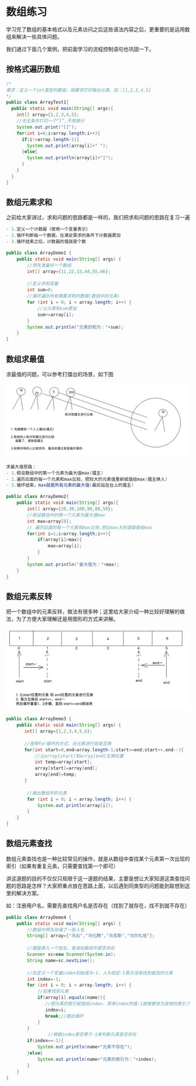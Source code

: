 # 数组练习

学习完了数组的基本格式以及元素访问之后这些语法内容之后，更重要的是运用数组来解决一些具体问题。

我们通过下面几个案例，把前面学习的流程控制语句也巩固一下。

## 按格式遍历数组

```java
/*
需求：定义一个int类型的数组，按要求打印输出元素。如：[1,2,3,4,5]
*/
public class ArrayTest1{
  public static void main(String[] args){
    int[] array={1,2,3,4,5};
    //先无条件打印一个“[”,不用换行
    System.out.print("[]");
    for(int i=0;i<array.length;i++){
      if(i!=array.length-1){
        System.out.print(array[i]+" ");
      }else{
        System.out.println(array[i]+"]");
      }
    }
  }
}
```

## 数组元素求和

之前给大家讲过，求和问题的思路都是一样的，我们把求和问题的思路在复习一遍

```java
- 1.定义一个计数器（使用一个变量表示）
- 2.循环判断每一个数据，在满足需求的条件下计数器累加
- 3.循环结束之后，计数器的值就是个数
```

```java
public class ArrayDemo1 {
    public static void main(String[] args) {
      	//预先准备好一个数组
        int[] array={11,22,33,44,55,66};
      
        //定义求和变量
        int sum=0;
      	//循环遍历所有需要求和的数据(数组中的元素)
        for (int i = 0; i < array.length; i++) {
          	//让元素和sum累加
            sum+=array[i];
        }
        System.out.println("元素的和为："+sum);
    }
}
```

## 数组求最值

求最值的问题，可以参考打擂台的场景，如下图

![image-20191009003523326](assets/image-20191009003523326.png)

```java
求最大值思路：
- 1.假设数组中的第一个元素为最大值max(擂主)
- 2.遍历后面的每一个元素和max比较，把较大的元素值重新赋值给max(擂主换人)
- 3.循环结束，max就是所有元素的最大值(最后站在台上的擂主)
```

```java
public class ArrayDemo2{
    public static void main(String[] args){
        int[] array={20,30,100,90,80,50};
        //假设数组中的第一个元素为最大值max
        int max=array[0];
        // 遍历后面的每一个元素和max比较,把比max大的值赋值给max
        for(int i=1;i<array.length;i++){
            if(array[i]>max){
                max=array[i];
            }
        }
        System.out.println("最大值为："+max);
    }
}
```

## 数组元素反转

把一个数组中的元素反转，做法有很多种；这里给大家介绍一种比较好理解的做法，为了方便大家理解还是用图形的方式来讲解。

![image-20191009005023530](assets/image-20191009005023530.png)

```java
public class ArrayDemo3 {
    public static void main(String[] args) {
       int[] array={1,2,3,4,5,6};

       //使用for循环的方式，对元素进行收尾互换
       for(int start=0,end=array.length-1;start<=end;start++,end--){
           //让array[start]和array[end]互换位置
           int temp=array[start];
           array[start]=array[end];
           array[end]=temp;
       }

        //输出数组中的元素
        for (int i = 0; i < array.length; i++) {
            System.out.println(array[i]);
        }
    }
}
```

## 数组元素查找

数组元素查找也是一种比较常见的操作，就是从数组中查找某个元素第一次出现的索引（如果有重复元素，只需要查找第一个即可）

讲这道题的目的不仅仅只局限于这一道题的结果，主要是想让大家知道这类查找问题的思路是怎样？大家把重点放在思路上面，以后遇到同类型的问题能到联想到这里的解决方案。

如：注册用户名，需要先查找用户名是否存在（找到了就存在，找不到就不存在）

```java
public class ArrayDemo4 {
    public static void main(String[] args) {
        //数组中预先存储了一些人名
        String[] array={"马云","马化腾","马克斯","马尔扎哈"};
      	
      	//键盘录入一个姓名，查询在数组中是否存在
      	Scanner sc=new Scanner(System.in);
      	String name=sc.nextLine();
      
      	//先定义一个变量index初始值为-1，人为规定-1表示没有找到查找的元素
        int index=-1;
        for (int i = 0; i < array.length; i++) {
          	//如果找到元素
            if(array[i].equals(name)){
               //把元素的索引赋值给index，原来index的值-1就被更改为具体的索引了。
               index=i;
               break;//跳出循环
            }
        }
				//根据index是否等于-1来判断元素是否存在
        if(index==-1){
            System.out.println(name+"元素不存在");
        }else{
            System.out.println(name+"元素的索引为："+index);
        }
    }
}
```

